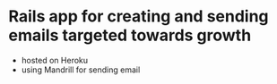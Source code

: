 # Rails app for creating and sending emails targeted towards growth

* hosted on Heroku
* using Mandrill for sending email